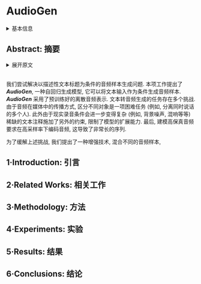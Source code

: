 # AudioGen

<details>
<summary>基本信息</summary>

- 标题: "AudioGen: Textually Guided Audio Generation"
- 作者:
  - 01 Felix Kreuk
  - 02 Gabriel Synnaeve
  - 03 Adam Polyak
  - 04 Uriel Singer
  - 05 Alexandre Defossez
  - 06 Jade Copet
  - 07 Devi Parikh
  - 08 Yaniv Taigman
  - 09 Yossi Adi
- 链接:
  - [ArXiv](https://arxiv.org/abs/2209.15352)
  - [Publication](https://openreview.net/forum?id=CYK7RfcOzQ4) ICLR2023
  - [Github]
  - [Demo](https://felixkreuk.github.io/audiogen)
- 文件:
  - [ArXiv](_PDF/2209.15352v2__AudioGen__Textually_Guided_Audio_Generation.pdf)
  - [Publication](_PDF/2209.15352p0__AudioGen__ICLR2023.pdf)

</details>

## Abstract: 摘要

<details>
<summary>展开原文</summary>

We tackle the problem of generating audio samples conditioned on descriptive text captions.
In this work, we propose ***AudioGen***, an auto-regressive generative model that generates audio samples conditioned on text inputs.
***AudioGen*** operates on a learnt discrete audio representation.
The task of text-to-audio generation poses multiple challenges.
Due to the way audio travels through a medium, differentiating "objects" can be a difficult task (e.g., separating multiple people simultaneously speaking).
This is further complicated by real-world recording conditions (e.g., background noise, reverberation, etc.).
Scarce text annotations impose another constraint, limiting the ability to scale models.
Finally, modeling high-fidelity audio requires encoding audio at high sampling rate, leading to extremely long sequences.
To alleviate the aforementioned challenges we propose an augmentation technique that mixes different audio samples, driving the model to internally learn to separate multiple sources.
We curated 10 datasets containing different types of audio and text annotations to handle the scarcity of text-audio data points.
For faster inference, we explore the use of multi-stream modeling, allowing the use of shorter sequences while maintaining a similar bitrate and perceptual quality.
We apply classifier-free guidance to improve adherence to text.
Comparing to the evaluated baselines, ***AudioGen*** outperforms over both objective and subjective metrics.
Finally, we explore the ability of the proposed method to generate audio continuation conditionally and unconditionally.
Samples: [this https URL](https://felixkreuk.github.io/audiogen)

</details>
<br>

我们尝试解决以描述性文本标题为条件的音频样本生成问题.
本项工作提出了 ***AudioGen***, 一种自回归生成模型, 它可以将文本输入作为条件生成音频样本.
***AudioGen*** 采用了预训练好的离散音频表示.
文本转音频生成的任务存在多个挑战.
由于音频在媒体中的传播方式, 区分不同对象是一项困难任务 (例如, 分离同时说话的多个人).
此外由于现实录音条件会进一步变得复杂 (例如, 背景噪声, 混响等等)
稀缺的文本注释施加了另外的约束, 限制了模型的扩展能力.
最后, 建模高保真音频要求在高采样率下编码音频, 这导致了非常长的序列.

为了缓解上述挑战, 我们提出了一种增强技术, 混合不同的音频样本,

## 1·Introduction: 引言

## 2·Related Works: 相关工作

## 3·Methodology: 方法

## 4·Experiments: 实验

## 5·Results: 结果

## 6·Conclusions: 结论